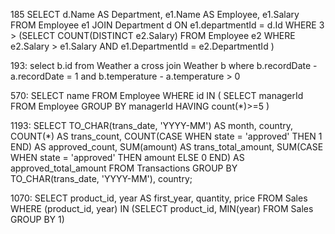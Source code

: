 185
SELECT d.Name AS Department, e1.Name AS Employee, e1.Salary
FROM Employee e1 
JOIN Department d ON e1.departmentId = d.Id
WHERE 3 > (SELECT COUNT(DISTINCT e2.Salary)
        FROM Employee e2
        WHERE e2.Salary > e1.Salary AND e1.DepartmentId = e2.DepartmentId
        )


193:
select b.id
from Weather a
cross join Weather b
where b.recordDate - a.recordDate = 1
and b.temperature - a.temperature > 0




570:
SELECT name 
FROM Employee 
WHERE id 
IN 
(
    SELECT managerId 
    FROM Employee 
    GROUP BY managerId 
    HAVING count(*)>=5
)




1193:
SELECT 
    TO_CHAR(trans_date, 'YYYY-MM') AS month,
    country,
    COUNT(*) AS trans_count,
    COUNT(CASE WHEN state = 'approved' THEN 1 END) AS approved_count,
    SUM(amount) AS trans_total_amount,
    SUM(CASE WHEN state = 'approved' THEN amount ELSE 0 END) AS approved_total_amount
FROM 
    Transactions
GROUP BY 
    TO_CHAR(trans_date, 'YYYY-MM'),
    country;




1070:
SELECT product_id, year AS first_year, quantity, price
FROM Sales
WHERE 
  (product_id, year) 
  IN (SELECT product_id, MIN(year) 
  FROM Sales GROUP BY 1)
